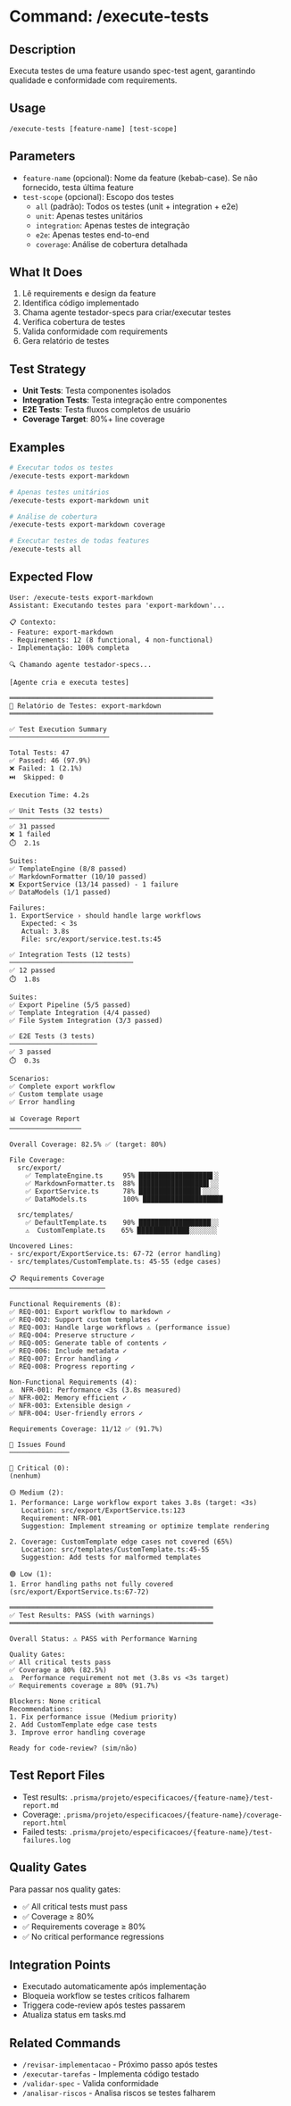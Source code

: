 # Command: /execute-tests

## Description

Executa testes de uma feature usando spec-test agent, garantindo qualidade e conformidade com requirements.

## Usage

```
/execute-tests [feature-name] [test-scope]
```

## Parameters

- `feature-name` (opcional): Nome da feature (kebab-case). Se não fornecido, testa última feature
- `test-scope` (opcional): Escopo dos testes
  - `all` (padrão): Todos os testes (unit + integration + e2e)
  - `unit`: Apenas testes unitários
  - `integration`: Apenas testes de integração
  - `e2e`: Apenas testes end-to-end
  - `coverage`: Análise de cobertura detalhada

## What It Does

1. Lê requirements e design da feature
2. Identifica código implementado
3. Chama agente testador-specs para criar/executar testes
4. Verifica cobertura de testes
5. Valida conformidade com requirements
6. Gera relatório de testes

## Test Strategy

- **Unit Tests**: Testa componentes isolados
- **Integration Tests**: Testa integração entre componentes
- **E2E Tests**: Testa fluxos completos de usuário
- **Coverage Target**: 80%+ line coverage

## Examples

```bash
# Executar todos os testes
/execute-tests export-markdown

# Apenas testes unitários
/execute-tests export-markdown unit

# Análise de cobertura
/execute-tests export-markdown coverage

# Executar testes de todas features
/execute-tests all
```

## Expected Flow

```
User: /execute-tests export-markdown
Assistant: Executando testes para 'export-markdown'...

📋 Contexto:
- Feature: export-markdown
- Requirements: 12 (8 functional, 4 non-functional)
- Implementação: 100% completa

🔍 Chamando agente testador-specs...

[Agente cria e executa testes]

═══════════════════════════════════════════════════
🧪 Relatório de Testes: export-markdown
═══════════════════════════════════════════════════

✅ Test Execution Summary
─────────────────────────

Total Tests: 47
✅ Passed: 46 (97.9%)
❌ Failed: 1 (2.1%)
⏭️  Skipped: 0

Execution Time: 4.2s

✅ Unit Tests (32 tests)
─────────────────────────
✅ 31 passed
❌ 1 failed
⏱️  2.1s

Suites:
✅ TemplateEngine (8/8 passed)
✅ MarkdownFormatter (10/10 passed)
❌ ExportService (13/14 passed) - 1 failure
✅ DataModels (1/1 passed)

Failures:
1. ExportService › should handle large workflows
   Expected: < 3s
   Actual: 3.8s
   File: src/export/service.test.ts:45

✅ Integration Tests (12 tests)
───────────────────────────────
✅ 12 passed
⏱️  1.8s

Suites:
✅ Export Pipeline (5/5 passed)
✅ Template Integration (4/4 passed)
✅ File System Integration (3/3 passed)

✅ E2E Tests (3 tests)
──────────────────────
✅ 3 passed
⏱️  0.3s

Scenarios:
✅ Complete export workflow
✅ Custom template usage
✅ Error handling

📊 Coverage Report
──────────────────

Overall Coverage: 82.5% ✅ (target: 80%)

File Coverage:
  src/export/
    ✅ TemplateEngine.ts     95% ██████████████████▌░
    ✅ MarkdownFormatter.ts  88% █████████████████▌░░
    ✅ ExportService.ts      78% ███████████████▌░░░░
    ✅ DataModels.ts         100% ████████████████████

  src/templates/
    ✅ DefaultTemplate.ts    90% ██████████████████░░
    ⚠️  CustomTemplate.ts    65% █████████████░░░░░░░

Uncovered Lines:
- src/export/ExportService.ts: 67-72 (error handling)
- src/templates/CustomTemplate.ts: 45-55 (edge cases)

📋 Requirements Coverage
────────────────────────

Functional Requirements (8):
✅ REQ-001: Export workflow to markdown ✓
✅ REQ-002: Support custom templates ✓
✅ REQ-003: Handle large workflows ⚠️ (performance issue)
✅ REQ-004: Preserve structure ✓
✅ REQ-005: Generate table of contents ✓
✅ REQ-006: Include metadata ✓
✅ REQ-007: Error handling ✓
✅ REQ-008: Progress reporting ✓

Non-Functional Requirements (4):
⚠️  NFR-001: Performance <3s (3.8s measured)
✅ NFR-002: Memory efficient ✓
✅ NFR-003: Extensible design ✓
✅ NFR-004: User-friendly errors ✓

Requirements Coverage: 11/12 ✅ (91.7%)

🎯 Issues Found
───────────────

🔴 Critical (0):
(nenhum)

🟡 Medium (2):
1. Performance: Large workflow export takes 3.8s (target: <3s)
   Location: src/export/ExportService.ts:123
   Requirement: NFR-001
   Suggestion: Implement streaming or optimize template rendering

2. Coverage: CustomTemplate edge cases not covered (65%)
   Location: src/templates/CustomTemplate.ts:45-55
   Suggestion: Add tests for malformed templates

🟢 Low (1):
1. Error handling paths not fully covered (src/export/ExportService.ts:67-72)

═══════════════════════════════════════════════════
✅ Test Results: PASS (with warnings)
═══════════════════════════════════════════════════

Overall Status: ⚠️ PASS with Performance Warning

Quality Gates:
✅ All critical tests pass
✅ Coverage ≥ 80% (82.5%)
⚠️  Performance requirement not met (3.8s vs <3s target)
✅ Requirements coverage ≥ 80% (91.7%)

Blockers: None critical
Recommendations:
1. Fix performance issue (Medium priority)
2. Add CustomTemplate edge case tests
3. Improve error handling coverage

Ready for code-review? (sim/não)
```

## Test Report Files

- Test results: `.prisma/projeto/especificacoes/{feature-name}/test-report.md`
- Coverage: `.prisma/projeto/especificacoes/{feature-name}/coverage-report.html`
- Failed tests: `.prisma/projeto/especificacoes/{feature-name}/test-failures.log`

## Quality Gates

Para passar nos quality gates:

- ✅ All critical tests must pass
- ✅ Coverage ≥ 80%
- ✅ Requirements coverage ≥ 80%
- ✅ No critical performance regressions

## Integration Points

- Executado automaticamente após implementação
- Bloqueia workflow se testes críticos falharem
- Triggera code-review após testes passarem
- Atualiza status em tasks.md

## Related Commands

- `/revisar-implementacao` - Próximo passo após testes
- `/executar-tarefas` - Implementa código testado
- `/validar-spec` - Valida conformidade
- `/analisar-riscos` - Analisa riscos se testes falharem
